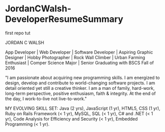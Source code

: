 # JordanCWalsh-DeveloperResumeSummary
first repo tut

JORDAN C WALSH

App Developer | Web Developer | Software Developer | Aspiring Graphic Designer | Hobby Photographer | Rock Wall Climber | Urban Farming Enthusiast | Comper Science Major | Senior Graduating with BSCS Fall of 2016

"I am passionate about acquiring new programming skills.  I am energized to design, develop and contribute to world-changing software projects.  I am detail oriented yet still a creative thinker.  I am a man of family, hard-work, long-term perspective, positive enthusiasm, faith & integrity.  At the end of the day, I work-to-live not live-to-work."​

MY EVOLVING SKILL SET:
Java (2 yrs), 
JavaScript (1 yr), 
HTML5, CSS (1 yr), 
Ruby on Rails Framework (< 1 yr), 
MySQL, SQL (< 1 yr), 
C# and .NET (< 1 yr), 
Code Analysis for Efficiency and Security (< 1 yr), 
Embedded Programming (< 1 yr).
